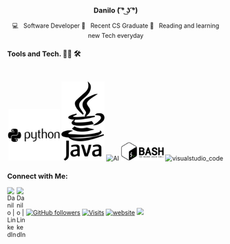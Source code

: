 <h3 align="center"> Danilo ( ͡° ͜ʖ ͡°) </h3>

<p align="center">
 💻 &nbsp; Software Developer
 📰 &nbsp; Recent CS Graduate
 🤖 &nbsp; Reading and learning new Tech everyday
  <br/>
</p>


### Tools and Tech. 👨‍💻 🛠 
<br/>
<p align="center">

<img src="https://github.com/Xx-Ashutosh-xX/Xx-Ashutosh-xX/blob/master/assets/icons/python.png" alt="python" width="120" hight="50">
<img src="https://github.com/Xx-Ashutosh-xX/Xx-Ashutosh-xX/blob/master/assets/icons/java.png" alt="java"  width="100" hight="50">
<img src="https://github.com/Xx-Ashutosh-xX/Xx-Ashutosh-xX/blob/master/assets/icons/ai.png" alt="AI" width="90" hight="50">
<img src="https://github.com/Xx-Ashutosh-xX/Xx-Ashutosh-xX/blob/master/assets/icons/bash.png" alt="bash" width="100" hight="50">
<img src="https://github.com/Xx-Ashutosh-xX/Xx-Ashutosh-xX/blob/master/assets/icons/visualstudio_code.png" alt="visualstudio_code" width="240" hight="50">

### Connect with Me:

[<img align="left" alt="Danilo | LinkedIn" width="22px" src="https://cdn.jsdelivr.net/npm/simple-icons@v3/icons/linkedin.svg" />](https://www.linkedin.com/in/daniloorozco/)
[<img align="left" alt="Danilo | LinkedIn" width="22px" src="https://cdn.jsdelivr.net/npm/simple-icons@v3/icons/github.svg" />](https://github.com/daniloorozco/)

<br />
<br />


[![GitHub followers](https://img.shields.io/github/followers/daniloorozco.svg?style=social&label=Follow&maxAge=2592000)](https://github.com/daniloorozco?tab=followers)
[![Visits](https://komarev.com/ghpvc/?username=daniloorozco&logo=GitHub&label=github%20visits&color=336699&logoColor=white&style=flat-square)](https://github.com/daniloorozco)
[![website](https://img.shields.io/badge/Website-46a2f1.svg?&style=flat-square&logo=Google-Chrome&logoColor=white&link=https://daniloorozco.github.io/)](https://daniloorozco.github.io/)
![](https://visitor-badge.glitch.me/badge?page_id=daniloorozco.daniloorozco)

